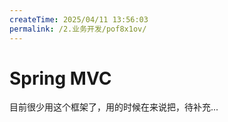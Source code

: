 ```yaml
---
createTime: 2025/04/11 13:56:03
permalink: /2.业务开发/pof8x1ov/
---
```


# Spring MVC

目前很少用这个框架了，用的时候在来说把，待补充...
